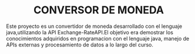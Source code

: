 <h1 align="center">CONVERSOR DE MONEDA</h1>
<P>Este proyecto es un convertidor de moneda desarrollado con el lenguaje java,utilizando la API Exchange-RateAPI.El objetivo era demostrar los conocimientos adquiridos en programacion con el lenguaje java, manejo de APIs externas y procesamiento de datos a lo largo del curso.  </P>



